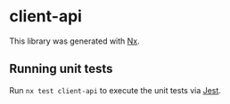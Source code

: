 # client-api

This library was generated with [Nx](https://nx.dev).

## Running unit tests

Run `nx test client-api` to execute the unit tests via [Jest](https://jestjs.io).
